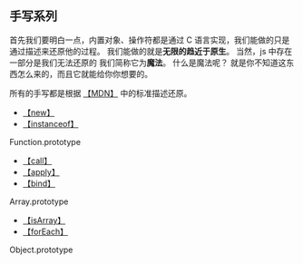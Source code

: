 ## 手写系列

首先我们要明白一点，内置对象、操作符都是通过 C 语言实现，我们能做的只是通过描述来还原他的过程。
我们能做的就是**无限的趋近于原生**。
当然，js 中存在一部分是我们无法还原的 我们简称它为**魔法**。
什么是魔法呢？
就是你不知道这东西怎么来的，而且它就能给你你想要的。

所有的手写都是根据 [【MDN】](https://developer.mozilla.org/) 中的标准描述还原。

+ [【new】](/new.md)
+ [【instanceof】](/instanceof.md)

Function.prototype
+ [【call】](/call.md)
+ [【apply】](/apply.md)
+ [【bind】](/bind.md)

Array.prototype
+ [【isArray】](/isArray.md)
+ [【forEach】](/forEach.md)


Object.prototype
